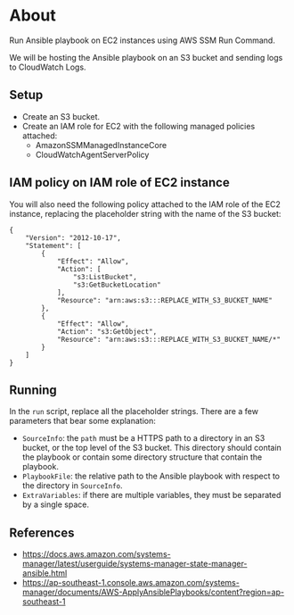 # About

Run Ansible playbook on EC2 instances using AWS SSM Run Command.

We will be hosting the Ansible playbook on an S3 bucket and sending logs to CloudWatch Logs.


## Setup

- Create an S3 bucket.
- Create an IAM role for EC2 with the following managed policies attached:
  - AmazonSSMManagedInstanceCore
  - CloudWatchAgentServerPolicy


## IAM policy on IAM role of EC2 instance

You will also need the following policy attached to the IAM role of the EC2 instance, replacing the placeholder string with the name of the S3 bucket:
```
{
    "Version": "2012-10-17",
    "Statement": [
        {
            "Effect": "Allow",
            "Action": [
                "s3:ListBucket",
                "s3:GetBucketLocation"
            ],
            "Resource": "arn:aws:s3:::REPLACE_WITH_S3_BUCKET_NAME"
        },
        {
            "Effect": "Allow",
            "Action": "s3:GetObject",
            "Resource": "arn:aws:s3:::REPLACE_WITH_S3_BUCKET_NAME/*"
        }
    ]
}
```

## Running

In the `run` script, replace all the placeholder strings. There are a few parameters that bear some explanation:

- `SourceInfo`: the `path` must be a HTTPS path to a directory in an S3 bucket, or the top level of the S3 bucket. This directory should contain the playbook or contain some directory structure that contain the playbook.
- `PlaybookFile`: the relative path to the Ansible playbook with respect to the directory in `SourceInfo`.
- `ExtraVariables`: if there are multiple variables, they must be separated by a single space.


## References

- https://docs.aws.amazon.com/systems-manager/latest/userguide/systems-manager-state-manager-ansible.html
- https://ap-southeast-1.console.aws.amazon.com/systems-manager/documents/AWS-ApplyAnsiblePlaybooks/content?region=ap-southeast-1
